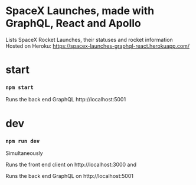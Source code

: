 # SpaceX Launches,  made with GraphQL, React and Apollo
Lists SpaceX Rocket Launches, their statuses and rocket information  
Hosted on Heroku:
https://spacex-launches-graphql-react.herokuapp.com/

# start
### `npm start`
Runs the back end GraphQL  http://localhost:5001

# dev
### `npm run dev`
Simultaneously 

Runs the front end client on http://localhost:3000 and

Runs the back end GraphQL on http://localhost:5001
